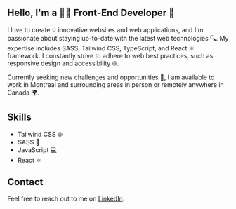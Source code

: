 ## Hello, I'm a 👨‍💻 Front-End Developer 👋

I love to create 💡 innovative websites and web applications, and I'm passionate about staying up-to-date with the latest web technologies 🔍. My expertise includes SASS, Tailwind CSS, TypeScript, and React ⚛️ framework. I constantly strive to adhere to web best practices, such as responsive design and accessibility 🌐.

Currently seeking new challenges and opportunities 💪, I am available to work in Montreal and surrounding areas in person or remotely anywhere in Canada 🌍.

## Skills

-   Tailwind CSS 🌐
-   SASS 🎨
-   JavaScript 💻
-   React ⚛️

## Contact

Feel free to reach out to me on [LinkedIn](https://www.linkedin.com/in/daouda-camara-bf/).
